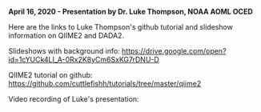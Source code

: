 **April 16, 2020 - Presentation by Dr. Luke Thompson, NOAA AOML OCED**

Here are the links to Luke Thompson's github tutorial and slideshow information on QIIME2 and DADA2. 

Slideshows with background info:
https://drive.google.com/open?id=1cYUCk4LI_A-0Rx2K8yCm6SxKG7rDNU-D

QIIME2 tutorial on github: 
https://github.com/cuttlefishh/tutorials/tree/master/qiime2

Video recording of Luke's presentation:
